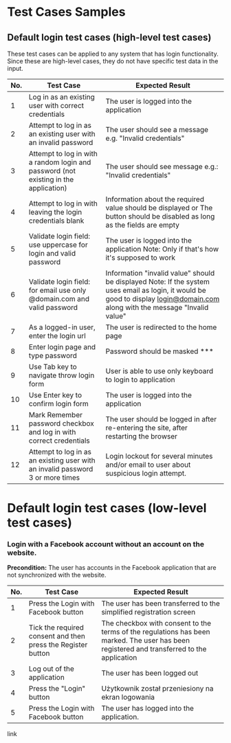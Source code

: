 # Test Cases Samples #

## Default login test cases (high-level test cases) ##
These test cases can be applied to any system that has login functionality. Since these are high-level cases, they do not have specific test data in the input.

| No. |	Test Case |	Expected Result |
|----|---------|-----------------|
|1 | Log in as an existing user with correct credentials	|The user is logged into the application|
|2 | Attempt to log in as an existing user with an invalid password|	The user should see a message e.g. "Invalid credentials"|
|3 |	Attempt to log in with a random login and password (not existing in the application)|	The user should see message e.g.: "Invalid credentials" |
|4 |	Attempt to log in with leaving the login credentials blank |	Information about the required value should be displayed or The button should be disabled as long as the fields are empty|
|5 |	Validate login field: use uppercase for login and valid password	| The user is logged into the application Note: Only if that's how it's supposed to work |
|6 |	Validate login field: for email use only @domain.com and valid password |	Information "invalid value" should be displayed Note: If the system uses email as login, it would be good to display login@domain.com along with the message "Invalid value"|
|7 |	As a logged-in user, enter the login url	| The user is redirected to the home page |
|8 |	Enter login page and type password |	Password should be masked *** |
|9 |	Use Tab key to navigate throw login form |	User is able to use only keyboard to login to application |
|10 |	Use Enter key to confirm login form |	The user is logged into the application |
|11	| Mark Remember password checkbox and log in with correct credentials |	The user should be logged in after re-entering the site, after restarting the browser |
|12	| Attempt to log in as an existing user with an invalid password 3 or more times	| Login lockout for several minutes and/or email to user about suspicious login attempt. |
 

# Default login test cases (low-level test cases) #

### Login with a Facebook account without an account on the website. ###

**Precondition:** The user has accounts in the Facebook application that are not synchronized with the website.

| No. |	Test Case |	Expected Result |
|----|---------|--------|
|1 |Press the Login with Facebook button  |	The user has been transferred to the simplified registration screen |
|2 |Tick the required consent and then press the Register button | The checkbox with consent to the terms of the regulations has been marked. The user has been registered and transferred to the application |
|3 |Log out of the application	 | The user has been logged out |
|4 |Press the "Login" button	 | Użytkownik został przeniesiony na ekran logowania |
|5 | Press the Login with Facebook button |The user has logged into the application. |



link
    
